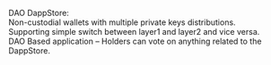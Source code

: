 DAO DappStore:<br/>
Non-custodial wallets with multiple private keys distributions.<br/>
Supporting simple switch between layer1 and layer2 and vice versa.<br/>
DAO Based application – Holders can vote on anything related to the DappStore.<br/>

